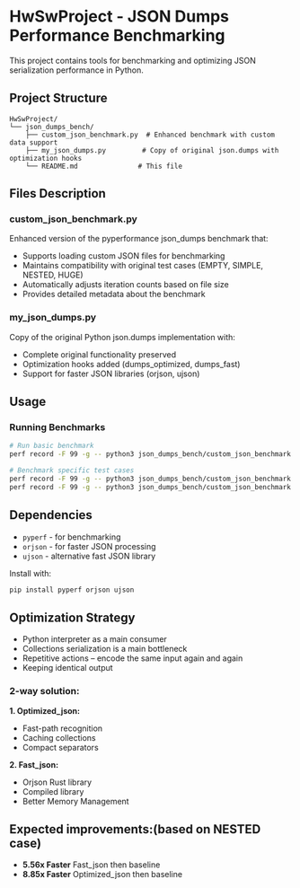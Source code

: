 # HwSwProject - JSON Dumps Performance Benchmarking

This project contains tools for benchmarking and optimizing JSON serialization performance in Python.

## Project Structure

```
HwSwProject/
└── json_dumps_bench/
    ├── custom_json_benchmark.py  # Enhanced benchmark with custom data support
    ├── my_json_dumps.py         # Copy of original json.dumps with optimization hooks
    └── README.md               # This file
```

## Files Description

### custom_json_benchmark.py
Enhanced version of the pyperformance json_dumps benchmark that:
- Supports loading custom JSON files for benchmarking
- Maintains compatibility with original test cases (EMPTY, SIMPLE, NESTED, HUGE)
- Automatically adjusts iteration counts based on file size
- Provides detailed metadata about the benchmark

### my_json_dumps.py
Copy of the original Python json.dumps implementation with:
- Complete original functionality preserved
- Optimization hooks added (dumps_optimized, dumps_fast)
- Support for faster JSON libraries (orjson, ujson)

## Usage

### Running Benchmarks

```bash
# Run basic benchmark
perf record -F 99 -g -- python3 json_dumps_bench/custom_json_benchmark.py --cases NESTED --impl baseline

# Benchmark specific test cases
perf record -F 99 -g -- python3 json_dumps_bench/custom_json_benchmark.py --cases NESTED --impl optimized
perf record -F 99 -g -- python3 json_dumps_bench/custom_json_benchmark.py --cases NESTED --impl fast
```
     
## Dependencies

- `pyperf` - for benchmarking
- `orjson` - for faster JSON processing
- `ujson`  - alternative fast JSON library

Install with:
```bash
pip install pyperf orjson ujson
```

## Optimization Strategy
- Python interpreter as a main consumer
- Collections serialization is a main bottleneck  
- Repetitive actions – encode the same input again and again
- Keeping identical output 

### 2-way solution:
**1. Optimized_json:**
- Fast-path recognition
- Caching collections
- Compact separators
  
**2. Fast_json:**
- Orjson Rust library
- Compiled library
- Better Memory Management

## Expected improvements:(based on NESTED case)
- **5.56x Faster** Fast_json then baseline
- **8.85x Faster** Optimized_json then baseline
